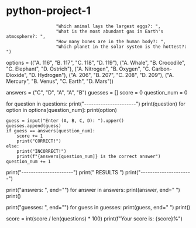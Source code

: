 # python-project-1
                       "Which animal lays the largest eggs?: ",
                       "What is the most abundant gas in Earth's atmosphere?: ",
                       "How many bones are in the human body?: ",
                       "Which planet in the solar system is the hottest?: ")

options = (("A. 116", "B. 117", "C. 118", "D. 119"),
                   ("A. Whale", "B. Crocodile", "C. Elephant", "D. Ostrich"),
                   ("A. Nitrogen", "B. Oxygen", "C. Carbon-Dioxide", "D. Hydrogen"),
                   ("A. 206", "B. 207", "C. 208", "D. 209"),
                   ("A. Mercury", "B. Venus", "C. Earth", "D. Mars"))

answers = ("C", "D", "A", "A", "B")
guesses = []
score = 0
question_num = 0

for question in questions:
    print("----------------------")
    print(question)
    for option in options[question_num]:
        print(option)

    guess = input("Enter (A, B, C, D): ").upper()
    guesses.append(guess)
    if guess == answers[question_num]:
        score += 1
        print("CORRECT!")
    else:
        print("INCORRECT!")
        print(f"{answers[question_num]} is the correct answer")
    question_num += 1

print("----------------------")
print("       RESULTS        ")
print("----------------------")

print("answers: ", end="")
for answer in answers:
    print(answer, end=" ")
print()

print("guesses: ", end="")
for guess in guesses:
    print(guess, end=" ")
print()

score = int(score / len(questions) * 100)
print(f"Your score is: {score}%")
